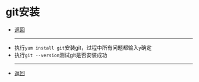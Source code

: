 # git安装

- [返回](index.md)
  ***
- 执行`yum install git`安装git，过程中所有问题都输入`y`确定
- 执行`git --version`测试git是否安装成功
  ***
- [返回](index.md)